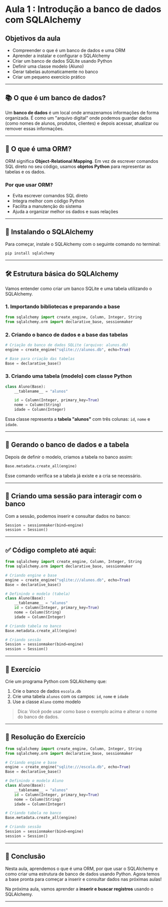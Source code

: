 # Aula 1 : Introdução a banco de dados com SQLAlchemy

## Objetivos da aula
- Compreender o que é um banco de dados e uma ORM
- Aprender a instalar e configurar o SQLAlchemy
- Criar um banco de dados SQLite usando Python
- Definir uma classe modelo (Aluno)
- Gerar tabelas automaticamente no banco
- Criar um pequeno exercício prático

---

## 📚 O que é um banco de dados?

Um **banco de dados** é um local onde armazenamos informações de forma organizada. É como um "arquivo digital" onde podemos guardar dados (como nomes de alunos, produtos, clientes) e depois acessar, atualizar ou remover essas informações.

---

## 🧠 O que é uma ORM?

ORM significa **Object-Relational Mapping**. Em vez de escrever comandos SQL direto no seu código, usamos **objetos Python** para representar as tabelas e os dados.

### Por que usar ORM?

- Evita escrever comandos SQL direto
- Integra melhor com código Python
- Facilita a manutenção do sistema
- Ajuda a organizar melhor os dados e suas relações

---

## 🔧 Instalando o SQLAlchemy

Para começar, instale o SQLAlchemy com o seguinte comando no terminal:

```
pip install sqlalchemy
```

---

## 🛠️ Estrutura básica do SQLAlchemy

Vamos entender como criar um banco SQLite e uma tabela utilizando o SQLAlchemy.

### 1. Importando bibliotecas e preparando a base

```python
from sqlalchemy import create_engine, Column, Integer, String
from sqlalchemy.orm import declarative_base, sessionmaker
```

### 2. Criando o banco de dados e a base das tabelas

```python
# Criação do banco de dados SQLite (arquivo: alunos.db)
engine = create_engine("sqlite:///alunos.db", echo=True)

# Base para criação das tabelas
Base = declarative_base()
```

### 3. Criando uma tabela (modelo) com classe Python

```python
class Aluno(Base):
    __tablename__ = "alunos"

    id = Column(Integer, primary_key=True)
    nome = Column(String)
    idade = Column(Integer)
```

Essa classe representa a **tabela "alunos"** com três colunas: `id`, `nome` e `idade`.

---

## 💾 Gerando o banco de dados e a tabela

Depois de definir o modelo, criamos a tabela no banco assim:

```python
Base.metadata.create_all(engine)
```

Esse comando verifica se a tabela já existe e a cria se necessário.

---

## 🔄 Criando uma sessão para interagir com o banco

Com a sessão, podemos inserir e consultar dados no banco:

```python
Session = sessionmaker(bind=engine)
session = Session()
```

---

## ✅ Código completo até aqui:

```python
from sqlalchemy import create_engine, Column, Integer, String
from sqlalchemy.orm import declarative_base, sessionmaker

# Criando engine e base
engine = create_engine("sqlite:///alunos.db", echo=True)
Base = declarative_base()

# Definindo o modelo (tabela)
class Aluno(Base):
    __tablename__ = "alunos"
    id = Column(Integer, primary_key=True)
    nome = Column(String)
    idade = Column(Integer)

# Criando tabela no banco
Base.metadata.create_all(engine)

# Criando sessão
Session = sessionmaker(bind=engine)
session = Session()
```

---

## 🧪 Exercício

Crie um programa Python com SQLAlchemy que:

1. Crie o banco de dados `escola.db`
2. Crie uma tabela `alunos` com os campos: `id`, `nome` e `idade`
3. Use a classe `Aluno` como modelo

> Dica: Você pode usar como base o exemplo acima e alterar o nome do banco de dados.

---

## 📘 Resolução do Exercício

```python
from sqlalchemy import create_engine, Column, Integer, String
from sqlalchemy.orm import declarative_base, sessionmaker

# Criando engine e base
engine = create_engine("sqlite:///escola.db", echo=True)
Base = declarative_base()

# Definindo o modelo Aluno
class Aluno(Base):
    __tablename__ = "alunos"
    id = Column(Integer, primary_key=True)
    nome = Column(String)
    idade = Column(Integer)

# Criando tabela no banco
Base.metadata.create_all(engine)

# Criando sessão
Session = sessionmaker(bind=engine)
session = Session()
```

---

## 📝 Conclusão

Nesta aula, aprendemos o que é uma ORM, por que usar o SQLAlchemy e como criar uma estrutura de banco de dados usando Python. Agora temos a base pronta para começar a inserir e consultar dados nas próximas aulas!

Na próxima aula, vamos aprender a **inserir e buscar registros** usando o SQLAlchemy.

---
